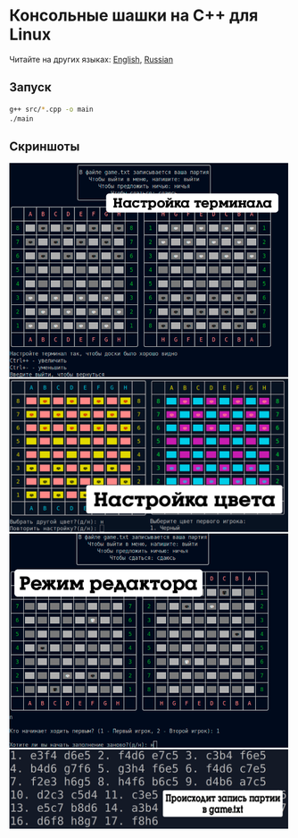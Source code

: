# Консольные шашки на C++ для Linux
Читайте на других языках: [English](https://github.com/AndrewSalygin/checkers/blob/master/README.md), [Russian](https://github.com/AndrewSalygin/checkers/blob/master/README.ru.md)
## Запуск
```bash
g++ src/*.cpp -o main
./main
```
## Скриншоты
<img src = "https://github.com/AndrewSalygin/checkers/blob/master/img/1.png" width = "500">
<img src = "https://github.com/AndrewSalygin/checkers/blob/master/img/2.png" width = "500">
<img src = "https://github.com/AndrewSalygin/checkers/blob/master/img/3.png" width = "500">
<img src = "https://github.com/AndrewSalygin/checkers/blob/master/img/4.png" width = "500">
